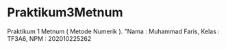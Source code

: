 # Praktikum3Metnum
Praktikum 1 Metnum ( Metode Numerik ). "Nama : Muhammad Faris, Kelas : TF3A6, NPM : 202010225262
